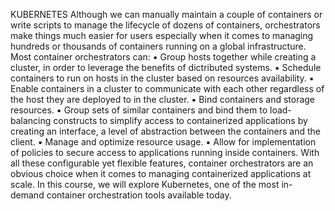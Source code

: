 KUBERNETES
Although we can manually maintain a couple of containers or write scripts to manage the lifecycle of dozens of containers, orchestrators make things much easier for users especially when it comes to managing hundreds or thousands of containers running on a global infrastructure.
Most container orchestrators can:
    ▪ Group hosts together while creating a cluster, in order to leverage the benefits of dictributed systems.
    ▪ Schedule containers to run on hosts in the cluster based on resources availability.
    ▪ Enable containers in a cluster to communicate with each other regardless of the host they are deployed to in the cluster.
    ▪ Bind containers and storage resources.
    ▪ Group sets of similar containers and bind them to load-balancing constructs to simplify access to containerized applications by creating an interface, a level of abstraction between the containers and the client.
    ▪ Manage and optimize resource usage.
    ▪ Allow for implementation of policies to secure access to applications running inside containers.
With all these configurable yet flexible features, container orchestrators are an obvious choice when it comes to managing containerized applications at scale. In this course, we will explore Kubernetes, one of the most in-demand container orchestration tools available today.